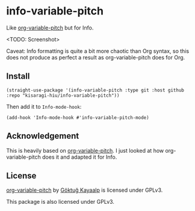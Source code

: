 # info-variable-pitch

Like [org-variable-pitch][OVP] but for Info.

\<TODO: Screenshot\>

Caveat: Info formatting is quite a bit more chaotic than Org syntax, so this does not produce as perfect a result as org-variable-pitch does for Org.

## Install

```elisp
(straight-use-package '(info-variable-pitch :type git :host github :repo "kisaragi-hiu/info-variable-pitch"))
```

Then add it to `Info-mode-hook`:

```elisp
(add-hook 'Info-mode-hook #'info-variable-pitch-mode)
```

## Acknowledgement

This is heavily based on [org-variable-pitch][OVP]. I just looked at how org-variable-pitch does it and adapted it for Info.

## License

[org-variable-pitch][OVP] by [Göktuğ Kayaalp](https://github.com/cadadr) is licensed under GPLv3.

This package is also licensed under GPLv3.

[OVP]: https://github.com/cadadr/elisp/blob/stable/org-variable-pitch.el
